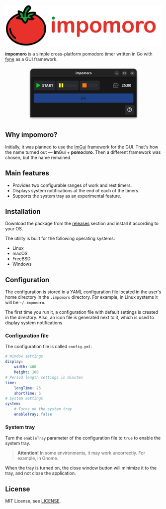 <p align="center">
  <img src="docs/images/logo.png" max-height="175">
</p>

**impomoro** is a simple cross-platform pomodoro timer written in Go with [fyne](https://fyne.io/) as a GUI framework.

<p align="center">
  <img src="docs/images/impomoro.png" style="max-height:100%;" height="175">
</p>

## Why impomoro?

Initially, it was planned to use the [ImGui](https://github.com/ocornut/imgui) framework for the GUI. That's how the name turned out — **Im**Gui + **pomo**do**ro**. Then a different framework was chosen, but the name remained.

## Main features

* Provides two configurable ranges of work and rest timers.
* Displays system notifications at the end of each of the timers.
* Supports the system tray as an experimental feature.

## Installation

Download the package from the [releases](https://github.com/Zhbert/impomoro/releases) section and install it according to your OS.

The utility is built for the following operating systems:
* Linux
* macOS
* FreeBSD
* Windows

## Configuration

The configuration is stored in a YAML configuration file located in the user's home directory in the `.impomoro` directory. For example, in Linux systems it will be `~/.impomoro`.

The first time you run it, a configuration file with default settings is created in the directory. Also, an icon file is generated next to it, which is used to display system notifications.

### Configuration file

The configuration file is called `config.yml`:
```yaml
# Window settings
display:
    width: 400
    height: 100
# Period length settings in minutes
time:
    longTime: 25
    shortTime: 5
# System settings
system:
    # Turns on the system tray
    enableTray: false
```

### System tray

Turn the `enableTray` parameter of the configuration file to `true` to enable the system tray.

> **Attention!** In some environments, it may work uncorrectly. For example, in Gnome.

When the tray is turned on, the close window button will minimize it to the tray, and not close the application.

## License

MIT License, see [LICENSE](https://github.com/Zhbert/impomoro/blob/main/LICENSE).
